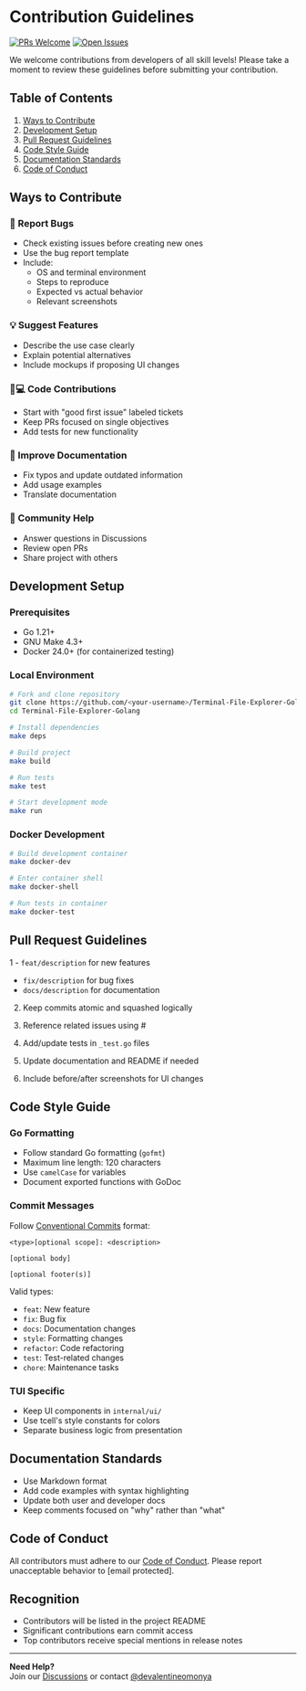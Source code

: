 # Contribution Guidelines

[![PRs Welcome](https://img.shields.io/badge/PRs-welcome-brightgreen.svg?style=flat)](https://github.com/devalentineomonya/Terminal-File-Explorer-Golang/pulls)
[![Open Issues](https://img.shields.io/github/issues-raw/devalentineomonya/Terminal-File-Explorer-Golang)](https://github.com/devalentineomonya/Terminal-File-Explorer-Golang/issues)

We welcome contributions from developers of all skill levels! Please take a moment to review these guidelines before submitting your contribution.

## Table of Contents
1. [Ways to Contribute](#ways-to-contribute)
2. [Development Setup](#development-setup)
3. [Pull Request Guidelines](#pull-request-guidelines)
4. [Code Style Guide](#code-style-guide)
5. [Documentation Standards](#documentation-standards)
6. [Code of Conduct](#code-of-conduct)

## Ways to Contribute

### 🐛 Report Bugs
- Check existing issues before creating new ones
- Use the bug report template
- Include:
  - OS and terminal environment
  - Steps to reproduce
  - Expected vs actual behavior
  - Relevant screenshots

### 💡 Suggest Features
- Describe the use case clearly
- Explain potential alternatives
- Include mockups if proposing UI changes

### 👩💻 Code Contributions
- Start with "good first issue" labeled tickets
- Keep PRs focused on single objectives
- Add tests for new functionality

### 📖 Improve Documentation
- Fix typos and update outdated information
- Add usage examples
- Translate documentation

### 🤝 Community Help
- Answer questions in Discussions
- Review open PRs
- Share project with others

## Development Setup

### Prerequisites
- Go 1.21+
- GNU Make 4.3+
- Docker 24.0+ (for containerized testing)

### Local Environment

```bash
# Fork and clone repository
git clone https://github.com/<your-username>/Terminal-File-Explorer-Golang.git
cd Terminal-File-Explorer-Golang

# Install dependencies
make deps

# Build project
make build

# Run tests
make test

# Start development mode
make run
```

### Docker Development

```bash
# Build development container
make docker-dev

# Enter container shell
make docker-shell

# Run tests in container
make docker-test
```

## Pull Request Guidelines

1   - `feat/description` for new features
   - `fix/description` for bug fixes
   - `docs/description` for documentation

2. Keep commits atomic and squashed logically

3. Reference related issues using #<issue-number>

4. Add/update tests in `_test.go` files

5. Update documentation and README if needed

6. Include before/after screenshots for UI changes

## Code Style Guide

### Go Formatting
- Follow standard Go formatting (`gofmt`)
- Maximum line length: 120 characters
- Use `camelCase` for variables
- Document exported functions with GoDoc

### Commit Messages
Follow [Conventional Commits](https://www.conventionalcommits.org) format:
```
<type>[optional scope]: <description>

[optional body]

[optional footer(s)]
```

Valid types:
- `feat`: New feature
- `fix`: Bug fix
- `docs`: Documentation changes
- `style`: Formatting changes
- `refactor`: Code refactoring
- `test`: Test-related changes
- `chore`: Maintenance tasks

### TUI Specific
- Keep UI components in `internal/ui/`
- Use tcell's style constants for colors
- Separate business logic from presentation

## Documentation Standards
- Use Markdown format
- Add code examples with syntax highlighting
- Update both user and developer docs
- Keep comments focused on "why" rather than "what"

## Code of Conduct
All contributors must adhere to our [Code of Conduct](CODE_OF_CONDUCT.md). Please report unacceptable behavior to [email protected].

## Recognition
- Contributors will be listed in the project README
- Significant contributions earn commit access
- Top contributors receive special mentions in release notes

---

**Need Help?**  
Join our [Discussions](https://github.com/devalentineomonya/Terminal-File-Explorer-Golang/discussions) or contact [@devalentineomonya](https://github.com/devalentineomonya)